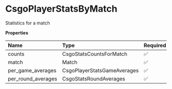# CsgoPlayerStatsByMatch

Statistics for a match

**Properties**

| Name               | Type                        | Required | Description |
| :----------------- | :-------------------------- | :------- | :---------- |
| counts             | CsgoStatsCountsForMatch     | ✅       |             |
| match              | Match                       | ✅       |             |
| per_game_averages  | CsgoPlayerStatsGameAverages | ✅       |             |
| per_round_averages | CsgoStatsRoundAverages      | ✅       |             |

<!-- This file was generated by liblab | https://liblab.com/ -->
